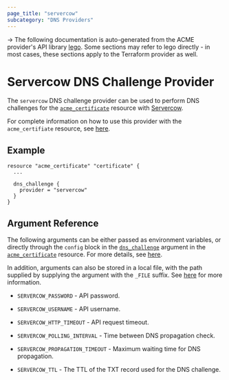 ```yaml
---
page_title: "servercow"
subcategory: "DNS Providers"
---
```


-> The following documentation is auto-generated from the ACME
provider's API library [lego](https://go-acme.github.io/lego/).  Some
sections may refer to lego directly - in most cases, these sections
apply to the Terraform provider as well.

# Servercow DNS Challenge Provider

The `servercow` DNS challenge provider can be used to perform DNS challenges for
the [`acme_certificate`][resource-acme-certificate] resource with
[Servercow](https://servercow.de/).

[resource-acme-certificate]: ../resources/certificate.md

For complete information on how to use this provider with the `acme_certifiate`
resource, see [here][resource-acme-certificate-dns-challenges].

[resource-acme-certificate-dns-challenges]: ../resources/certificate.md#using-dns-challenges

## Example

```hcl
resource "acme_certificate" "certificate" {
  ...

  dns_challenge {
    provider = "servercow"
  }
}
```
## Argument Reference

The following arguments can be either passed as environment variables, or
directly through the `config` block in the
[`dns_challenge`][resource-acme-certificate-dns-challenge-arg] argument in the
[`acme_certificate`][resource-acme-certificate] resource. For more details, see
[here][resource-acme-certificate-dns-challenges].

[resource-acme-certificate-dns-challenge-arg]: ../resources/certificate.md#dns_challenge

In addition, arguments can also be stored in a local file, with the path
supplied by supplying the argument with the `_FILE` suffix. See
[here][acme-certificate-file-arg-example] for more information.

[acme-certificate-file-arg-example]: ../resources/certificate.md#using-variable-files-for-provider-arguments

* `SERVERCOW_PASSWORD` - API password.
* `SERVERCOW_USERNAME` - API username.

* `SERVERCOW_HTTP_TIMEOUT` - API request timeout.
* `SERVERCOW_POLLING_INTERVAL` - Time between DNS propagation check.
* `SERVERCOW_PROPAGATION_TIMEOUT` - Maximum waiting time for DNS propagation.
* `SERVERCOW_TTL` - The TTL of the TXT record used for the DNS challenge.


